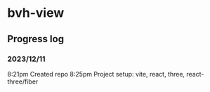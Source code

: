 # bvh-view

## Progress log

### 2023/12/11
8:21pm  Created repo
8:25pm  Project setup: vite, react, three, react-three/fiber    